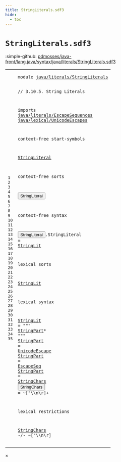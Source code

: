 ```yaml
---
title: StringLiterals.sdf3
hide:
  - toc
---
```


# `StringLiterals.sdf3`

:simple-github: [pdmosses/java-front/lang.java/syntax/java/literals/StringLiterals.sdf3]

[pdmosses/java-front/lang.java/syntax/java/literals/StringLiterals.sdf3]: https://github.com/pdmosses/java-front/blob/master/lang.java/syntax/java/literals/StringLiterals.sdf3 "The source file on GitHub"

<div class="sdf3"><table class="highlighttable"><tbody><tr><td class="linenos"><div class="linenodiv"><pre><span></span>1
2
3
4
5
6
7
8
9
10
11
12
13
14
15
16
17
18
19
20
21
22
23
24
25
26
27
28
29
30
31
32
33
34
35
</pre></div></td>
<td class="code"><pre><code><span class="keyword">module</span> <a href="../Main.sdf3/#java/literals/StringLiterals_10_3" id="java/literals/StringLiterals_1_8" title="a definition with a single reference">java/literals/StringLiterals</a>

<span class="layout">// 3.10.5. String Literals</span>

<span class="keyword">imports</span>
  <a href="../EscapeSequences.sdf3/#java/literals/EscapeSequences_1_8" id="java/literals/EscapeSequences_6_3" title="a reference to a single-file definition">java/literals/EscapeSequences</a>
  <a href="../../lexical/UnicodeEscapes.sdf3/#java/lexical/UnicodeEscapes_1_8" id="java/lexical/UnicodeEscapes_7_3" title="a reference to a single-file definition">java/lexical/UnicodeEscapes</a>

<span class="keyword">context-free start-symbols</span>

  <a href="#StringLiteral_15_3" id="StringLiteral_11_3" title="a reference to a single-file definition">StringLiteral</a>
  
<span class="keyword">context-free sorts</span>

  <button class="modal-open" id="StringLiteral_15_3" title="a definition with multiple references" data-urls="#StringLiteral line 11_3; ../Main.sdf3/#StringLiteral line 23_13">StringLiteral</button>

<span class="keyword">context-free syntax</span>

  <button class="modal-open" id="StringLiteral_19_3" title="a definition with multiple references" data-urls="#StringLiteral line 11_3; ../Main.sdf3/#StringLiteral line 23_13">StringLiteral</button>.<span class="cons_Constructor"><span id="StringLiteral_19_17" title="a definition with no references">StringLiteral</span></span> = <a href="#StringLit_23_3" id="StringLit_19_33" title="a reference to a single-file definition">StringLit</a>  
  
<span class="keyword">lexical sorts</span>

  <a href="#StringLit_19_33" id="StringLit_23_3" title="a definition with a single reference">StringLit</a>

<span class="keyword">lexical syntax</span>

  <a href="#StringLit_19_33" id="StringLit_27_3" title="a definition with a single reference">StringLit</a> = <span class="cons_Lit">"\""</span> <a href="#StringPart_28_3" id="StringPart_27_20" title="a reference to a single-file definition">StringPart</a>* <span class="cons_Lit">"\""</span>
  <a href="#StringPart_27_20" id="StringPart_28_3" title="a definition with a single reference">StringPart</a> = <a href="../../lexical/UnicodeEscapes.sdf3/#UnicodeEscape_7_3" id="UnicodeEscape_28_16" title="a reference to a single-file definition">UnicodeEscape</a>
  <a href="#StringPart_27_20" id="StringPart_29_3" title="a definition with a single reference">StringPart</a> = <a href="../EscapeSequences.sdf3/#EscapeSeq_7_3" id="EscapeSeq_29_16" title="a reference to a single-file definition">EscapeSeq</a>
  <a href="#StringPart_27_20" id="StringPart_30_3" title="a definition with a single reference">StringPart</a> = <a href="#StringChars_31_3" id="StringChars_30_16" title="a reference to a single-file definition">StringChars</a>
  <button class="modal-open" id="StringChars_31_3" title="a definition with multiple references" data-urls="#StringChars line 30_16, 35_3">StringChars</button> = ~[\"\\\n\r]+

<span class="keyword">lexical restrictions</span>

  <a href="#StringChars_31_3" id="StringChars_35_3" title="a reference to a single-file definition">StringChars</a> -/- ~[\"\\\n\r]
</code></pre></td></tr></tbody></table></div>

<div id="modal">
  <div id="modal-content">
    <span id="modal-close">&times;</span>
    <h2 id="modal-h2"></h2>
    <p  id="modal-p"></p>
    <ul id="modal-ul"></ul>
  </div>
</div>
